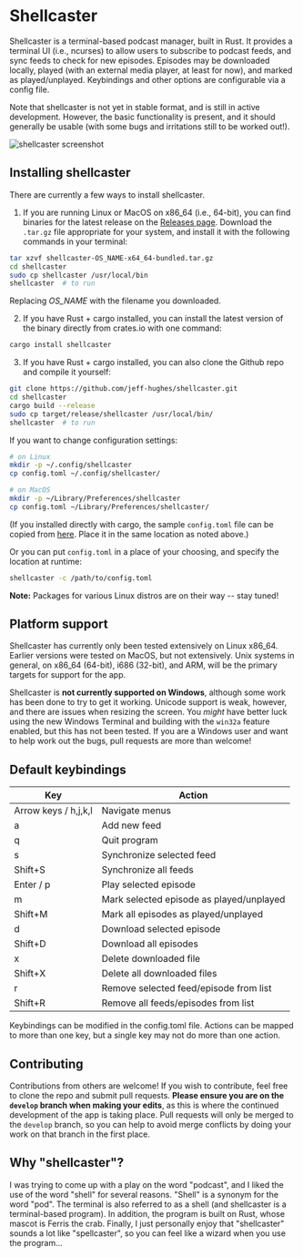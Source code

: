 # Shellcaster

Shellcaster is a terminal-based podcast manager, built in Rust. It provides a terminal UI (i.e., ncurses) to allow users to subscribe to podcast feeds, and sync feeds to check for new episodes. Episodes may be downloaded locally, played (with an external media player, at least for now), and marked as played/unplayed. Keybindings and other options are configurable via a config file.

Note that shellcaster is not yet in stable format, and is still in active development. However, the basic functionality is present, and it should generally be usable (with some bugs and irritations still to be worked out!).

![shellcaster screenshot](https://raw.githubusercontent.com/jeff-hughes/shellcaster/master/img/screenshot.png)

## Installing shellcaster

There are currently a few ways to install shellcaster.

1. If you are running Linux or MacOS on x86_64 (i.e., 64-bit), you can find binaries for the latest release on the [Releases page](https://github.com/jeff-hughes/shellcaster/releases). Download the `.tar.gz` file appropriate for your system, and install it with the following commands in your terminal:

```bash
tar xzvf shellcaster-OS_NAME-x64_64-bundled.tar.gz
cd shellcaster
sudo cp shellcaster /usr/local/bin
shellcaster  # to run
```

Replacing *OS_NAME* with the filename you downloaded.

2. If you have Rust + cargo installed, you can install the latest version of the binary directly from crates.io with one command:

```bash
cargo install shellcaster
```

3. If you have Rust + cargo installed, you can also clone the Github repo and compile it yourself:

```bash
git clone https://github.com/jeff-hughes/shellcaster.git
cd shellcaster
cargo build --release
sudo cp target/release/shellcaster /usr/local/bin/
shellcaster  # to run
```

If you want to change configuration settings:

```bash
# on Linux
mkdir -p ~/.config/shellcaster
cp config.toml ~/.config/shellcaster/

# on MacOS
mkdir -p ~/Library/Preferences/shellcaster
cp config.toml ~/Library/Preferences/shellcaster/
```

(If you installed directly with cargo, the sample `config.toml` file can be copied from [here](https://raw.githubusercontent.com/jeff-hughes/shellcaster/master/config.toml). Place it in the same location as noted above.)

Or you can put `config.toml` in a place of your choosing, and specify the location at runtime:

```bash
shellcaster -c /path/to/config.toml
```

**Note:** Packages for various Linux distros are on their way -- stay tuned!

## Platform support

Shellcaster has currently only been tested extensively on Linux x86_64. Earlier versions were tested on MacOS, but not extensively. Unix systems in general, on x86_64 (64-bit), i686 (32-bit), and ARM, will be the primary targets for support for the app.

Shellcaster is **not currently supported on Windows**, although some work has been done to try to get it working. Unicode support is weak, however, and there are issues when resizing the screen. You *might* have better luck using the new Windows Terminal and building with the `win32a` feature enabled, but this has not been tested. If you are a Windows user and want to help work out the bugs, pull requests are more than welcome!

## Default keybindings

| Key     | Action         |
| ------- | -------------- |
| Arrow keys / h,j,k,l | Navigate menus |
| a       | Add new feed |
| q       | Quit program |
| s       | Synchronize selected feed |
| Shift+S | Synchronize all feeds |
| Enter / p | Play selected episode |
| m       | Mark selected episode as played/unplayed |
| Shift+M | Mark all episodes as played/unplayed |
| d       | Download selected episode |
| Shift+D | Download all episodes |
| x       | Delete downloaded file |
| Shift+X | Delete all downloaded files |
| r       | Remove selected feed/episode from list |
| Shift+R | Remove all feeds/episodes from list |

Keybindings can be modified in the config.toml file. Actions can be
mapped to more than one key, but a single key may not do more than one
action.

## Contributing

Contributions from others are welcome! If you wish to contribute, feel free to clone the repo and submit pull requests. **Please ensure you are on the `develop` branch when making your edits**, as this is where the continued development of the app is taking place. Pull requests will only be merged to the `develop` branch, so you can help to avoid merge conflicts by doing your work on that branch in the first place.

## Why "shellcaster"?

I was trying to come up with a play on the word "podcast", and I liked the use of the word "shell" for several reasons. "Shell" is a synonym for the word "pod". The terminal is also referred to as a shell (and shellcaster is a terminal-based program). In addition, the program is built on Rust, whose mascot is Ferris the crab. Finally, I just personally enjoy that "shellcaster" sounds a lot like "spellcaster", so you can feel like a wizard when you use the program...